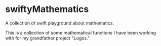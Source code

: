 # swiftyMathematics
A collection of swift playground about mathematics.

This is a collection of some mathematical functions I have been working with for my grandfather project "Logos."

